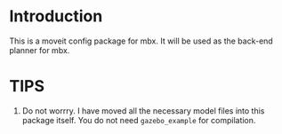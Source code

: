 # Introduction
This is a moveit config package for mbx. It will be used as the back-end planner for mbx.

# TIPS
1. Do not worrry. I have moved all the necessary model files into this package itself. You do not need `gazebo_example` for compilation.